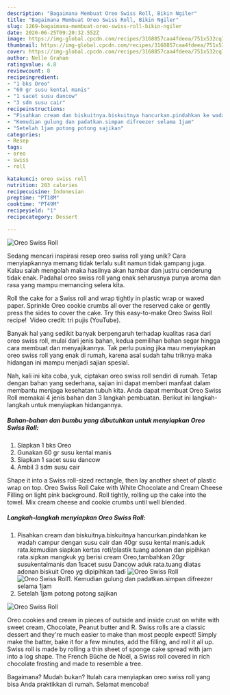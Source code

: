 ```yaml
---
description: "Bagaimana Membuat Oreo Swiss Roll, Bikin Ngiler"
title: "Bagaimana Membuat Oreo Swiss Roll, Bikin Ngiler"
slug: 1269-bagaimana-membuat-oreo-swiss-roll-bikin-ngiler
date: 2020-06-25T09:20:32.552Z
image: https://img-global.cpcdn.com/recipes/3168857caa4fdeea/751x532cq70/oreo-swiss-roll-foto-resep-utama.jpg
thumbnail: https://img-global.cpcdn.com/recipes/3168857caa4fdeea/751x532cq70/oreo-swiss-roll-foto-resep-utama.jpg
cover: https://img-global.cpcdn.com/recipes/3168857caa4fdeea/751x532cq70/oreo-swiss-roll-foto-resep-utama.jpg
author: Nelle Graham
ratingvalue: 4.8
reviewcount: 8
recipeingredient:
- "1 bks Oreo"
- "60 gr susu kental manis"
- "1 sacet susu dancow"
- "3 sdm susu cair"
recipeinstructions:
- "Pisahkan cream dan biskuitnya.biskuitnya hancurkan.pindahkan ke wadah campur dengan susu cair dan 40gr susu kental manis.aduk rata.kemudian siapkan kertas roti/plastik tuang adonan dan pipihkan rata.sipkan mangkuk yg berisi cream Oreo,tambahkan 20gr susukentalmanis dan 1sacet susu Dancow aduk rata.tuang diatas adonan biskuit Oreo yg dipipihkan tadi"
- "Kemudian gulung dan padatkan.simpan difreezer selama 1jam"
- "Setelah 1jam potong potong sajikan"
categories:
- Resep
tags:
- oreo
- swiss
- roll

katakunci: oreo swiss roll 
nutrition: 203 calories
recipecuisine: Indonesian
preptime: "PT18M"
cooktime: "PT49M"
recipeyield: "1"
recipecategory: Dessert

---
```



![Oreo Swiss Roll](https://img-global.cpcdn.com/recipes/3168857caa4fdeea/751x532cq70/oreo-swiss-roll-foto-resep-utama.jpg)

Sedang mencari inspirasi resep oreo swiss roll yang unik? Cara menyiapkannya memang tidak terlalu sulit namun tidak gampang juga. Kalau salah mengolah maka hasilnya akan hambar dan justru cenderung tidak enak. Padahal oreo swiss roll yang enak seharusnya punya aroma dan rasa yang mampu memancing selera kita.

Roll the cake for a Swiss roll and wrap tightly in plastic wrap or waxed paper. Sprinkle Oreo cookie crumbs all over the reserved cake or gently press the sides to cover the cake. Try this easy-to-make Oreo Swiss Roll recipe! ‍ Video credit: tri pujis (YouTube).

Banyak hal yang sedikit banyak berpengaruh terhadap kualitas rasa dari oreo swiss roll, mulai dari jenis bahan, kedua pemilihan bahan segar hingga cara membuat dan menyajikannya. Tak perlu pusing jika mau menyiapkan oreo swiss roll yang enak di rumah, karena asal sudah tahu triknya maka hidangan ini mampu menjadi sajian spesial.


Nah, kali ini kita coba, yuk, ciptakan oreo swiss roll sendiri di rumah. Tetap dengan bahan yang sederhana, sajian ini dapat memberi manfaat dalam membantu menjaga kesehatan tubuh kita. Anda dapat membuat Oreo Swiss Roll memakai 4 jenis bahan dan 3 langkah pembuatan. Berikut ini langkah-langkah untuk menyiapkan hidangannya.

<!--inarticleads1-->

##### Bahan-bahan dan bumbu yang dibutuhkan untuk menyiapkan Oreo Swiss Roll:

1. Siapkan 1 bks Oreo
1. Gunakan 60 gr susu kental manis
1. Siapkan 1 sacet susu dancow
1. Ambil 3 sdm susu cair


Shape it into a Swiss roll-sized rectangle, then lay another sheet of plastic wrap on top. Oreo Swiss Roll Cake with White Chocolate and Cream Cheese Filling on light pink background. Roll tightly, rolling up the cake into the towel. Mix cream cheese and cookie crumbs until well blended. 

<!--inarticleads2-->

##### Langkah-langkah menyiapkan Oreo Swiss Roll:

1. Pisahkan cream dan biskuitnya.biskuitnya hancurkan.pindahkan ke wadah campur dengan susu cair dan 40gr susu kental manis.aduk rata.kemudian siapkan kertas roti/plastik tuang adonan dan pipihkan rata.sipkan mangkuk yg berisi cream Oreo,tambahkan 20gr susukentalmanis dan 1sacet susu Dancow aduk rata.tuang diatas adonan biskuit Oreo yg dipipihkan tadi
<img src="//assets-global.cpcdn.com/assets/icons/button_play-2c75c40dde080a61004c1f40b05d8f140eaff45d7e9e6481dc71c63d2e7c4909.png" alt="Oreo Swiss Roll"><img src="//assets-global.cpcdn.com/assets/icons/button_play-2c75c40dde080a61004c1f40b05d8f140eaff45d7e9e6481dc71c63d2e7c4909.png" alt="Oreo Swiss Roll">1. Kemudian gulung dan padatkan.simpan difreezer selama 1jam
1. Setelah 1jam potong potong sajikan
<img src="//assets-global.cpcdn.com/assets/icons/button_play-2c75c40dde080a61004c1f40b05d8f140eaff45d7e9e6481dc71c63d2e7c4909.png" alt="Oreo Swiss Roll">

Oreo cookies and cream in pieces of outside and inside crust on white with sweet cream, Chocolate, Peanut butter and R. Swiss rolls are a classic dessert and they&#39;re much easier to make than most people expect! Simply make the batter, bake it for a few minutes, add the filling, and roll it all up. Swiss roll is made by rolling a thin sheet of sponge cake spread with jam into a log shape. The French Bûche de Noël, a Swiss roll covered in rich chocolate frosting and made to resemble a tree. 

Bagaimana? Mudah bukan? Itulah cara menyiapkan oreo swiss roll yang bisa Anda praktikkan di rumah. Selamat mencoba!
